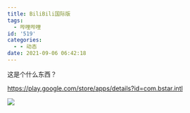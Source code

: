 ```yaml
---
title: BiliBili国际版
tags:
  - 哔哩哔哩
id: '519'
categories:
  - - 动态
date: 2021-09-06 06:42:18
---
```


这是个什么东西？

https://play.google.com/store/apps/details?id=com.bstar.intl

![](https://z3.ax1x.com/2021/09/06/hfNdjP.jpg)